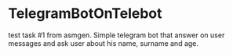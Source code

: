 # TelegramBotOnTelebot
test task #1 from asmgen.
Simple telegram bot that answer on user messages and ask user about his name, surname and age.

